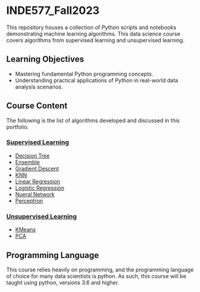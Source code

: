 # INDE577_Fall2023
This repository houses a collection of Python scripts and notebooks demonstrating machine learning algorithms. This data science course covers algorithms from supervised learning and unsupervised learning.

## Learning Objectives
- Mastering fundamental Python programming concepts.
- Understanding practical applications of Python in real-world data analysis scenarios.

## Course Content
The following is the list of algorithms developed and discussed in this portfolio. 
### [Supervised Learning](Supervised_Learning)
  - [Decision Tree](Supervised_Learning/Decision_Trees)
  - [Ensemble](Supervised_Learning/Ensemble)
  - [Gradient Descent](Supervised_Learning/Gradient_Descent)
  - [KNN](Supervised_Learning/KNN)
  - [Linear Regression](Supervised_Learning/Linear_Regression)
  - [Logistic Regression](Supervised_Learning/Logistic_Regression)
  - [Nueral Network](Supervised_Learning/Nueral_Network(MulilyerPerceptron))
  - [Perceptron](Supervised_Learning/Perceptron)

### [Unsupervised Learning](Unsupervised_Learning)
  - [KMeans](Unsupervised_Learning/Kmeans)
  - [PCA](Unsupervised_Learning/PCA)

## Programming Language
This course relies heavily on programming, and the programming language of choice for many data scientists is python. As such, this course will be taught using python, versions 3.6 and higher.

